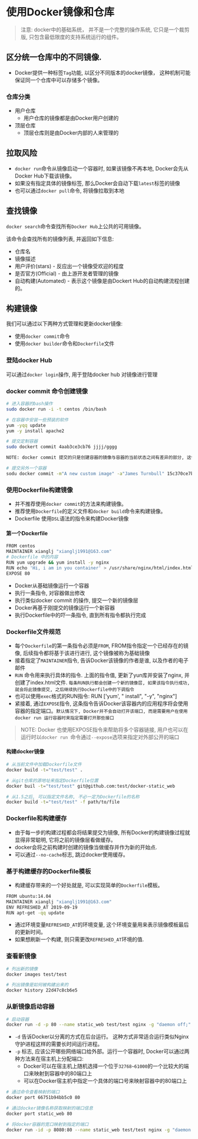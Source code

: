 # 使用Docker镜像和仓库
> 注意: docker中的基础系统， 并不是一个完整的操作系统, 它只是一个裁剪版, 只包含最低限度的支持系统运行的组件。

## 区分统一仓库中的不同镜像.
- Docker提供一种标签`Tag`功能, 以区分不同版本的docker镜像， 这种机制可能保证同一个仓库中可以存储多个镜像。

### 仓库分类
- 用户仓库
  - 用户仓库的镜像都是由Docker用户创建的
- 顶层仓库
  - 顶层仓库则是由Docker内部的人来管理的

## 拉取风险
- `docker run`命令从镜像启动一个容器时, 如果该镜像不再本地, Docker会先从Docker Hub下载该镜像。
- 如果没有指定具体的镜像标签, 那么Docker会自动下载`latest`标签的镜像
- 也可以通过`docker pull`命令, 将镜像拉取到本地

## 查找镜像
`docker search`命令查找所有`Docker Hub`上公共的可用镜像。

该命令会查找所有的镜像列表, 并返回如下信息:
- 仓库名
- 镜像描述
- 用户评价(stars) - 反应出一个镜像受欢迎的程度
- 是否官方(Official) - 由上游开发者管理的镜像
- 自动构建(Automated) - 表示这个镜像是由Dockert Hub的自动构建流程创建的。

## 构建镜像
我们可以通过以下两种方式管理和更新docker镜像:
- 使用`docker commit`命令
- 使用`docker builder`命令和`Dockerfile`文件

### 登陆docker Hub
可以通过`docker login`操作, 用于登陆docker hub 对镜像进行管理

### docker commit 命令创建镜像
```sh
# 进入容器的bash操作
sudo docker run -i -t centos /bin/bash

# 在容器中安装一些预装的软件
yum -yqq update
yum -y install apache2

# 提交定制容器
sudo dockert commit 4aab3ce3cb76 jjjj/gggg

NOTE: docker commit 提交的只是创建容器的镜像与容器的当前状态之间有差异的部分, 这使得该更新非常轻

# 提交另外一个容器
sodu docker commit -m"A new custom image" -a"James Turnbull" 15c370ce7b87 docker/java_env:java_env
```

### 使用Dockerfile构建镜像
- 并不推荐使用`docker commit`的方法来构建镜像。
- 推荐使用`Dockerfile`的定义文件和`docker build`命令来构建镜像。
- Dockerfile 使用`DSL`语法的指令来构建Docker镜像

#### 第一个Dockerfile
```sh
FROM centos
MAINTAINER xianglj "xianglj1991@163.com"
# Dockerfile 中的内容
RUN yum upgrade && yum install -y nginx
RUN echo 'Hi, i am in you container' > /usr/share/nginx/html/index.html
EXPOSE 80
```
- Docker从基础镜像运行一个容器
- 执行一条指令, 对容器做出修改
- 执行类似docker commit 的操作, 提交一个新的镜像层
- Docker再基于刚提交的镜像运行一个新容器
- 执行Dockerfile中的吓一条指令, 直到所有指令都执行完成

### Dockerfile文件规范
- 每个`Dockerfile`的第一条指令必须是`FROM`, FROM指令指定一个已经存在的镜像, 后续指令都将基于该进行进行, 这个镜像被称为基础镜像
- 接着指定了`MAINTAINER`指令, 告诉Docker该镜像的作者是谁, 以及作者的电子邮件
- `RUN` 命令用来执行具体的指令. 上面的指令值, 更新了yun库并安装了nginx, 并创建了index.html文件. `每条RUN执行都会创建一个新的镜像层, 如果该指令执行成功, 就会将此镜像提交, 之后继续执行Dockerfile中的下调指令`
- 也可以使用`exec`格式的RUN指令: RUN ['yum', " install", "-y", "nginx"]
- 紧接着, 通过`EXPOSE`指令, 这条指令告诉Docker该容器内的应用程序将会使用容器的指定端口。`默认情况下, Docker并不会自动打开该端口, 而是需要用户在使用docker run 运行容器时来指定需要打开那些接口`

> NOTE: Docker 也使用EXPOSE指令来帮助将多个容器链接, 用户也可以在运行时以`docker run `命令通过`--expose`选项来指定对外部公开的端口

#### 构建docker镜像
```sh
# 从当前文件中加载Dockerfile文件
docker build -t="test/test" .

# 从git仓库的源地址来指定Dockerfile位置
docker buil -t="test/test" git@github.com:test/docker-static_web

# 从1.5之后, 可以指定文件名称, 不必一定为Dockerfile的名称
docker build -t="test/test" -f path/to/file
```

### Dockerfile和构建缓存
- 由于每一步的构建过程都会将结果提交为镜像, 所有Docker的构建镜像过程就显得非常聪明, 它将之前的镜像层看做缓存。
- docker会将之前构建时创建的镜像当做缓存并作为新的开始点.
- 可以通过`--no-cache`标志, 跳过docker使用缓存。

### 基于构建缓存的Dockerfile模板
- 构建缓存带来的一个好处就是, 可以实现简单的`Dockerfile`模板。
```sh
FROM ubuntu:14.04
MAINTAINER xianglj "xianglj1991@163.com"
ENV REFRESHED_AT 2019-09-19
RUN apt-get -qq update
```
- 通过环境变量`REFRESHED_AT`的环境变量, 这个环境变量用来表示镜像模板最后的更新时间。
- 如果想刷新一个构建, 则只需更改`REFRESHED_AT`环境的值.

### 查看新镜像
```sh
# 列出新的镜像
docker images test/test

# 列出镜像是如何被构建出来的
docker history 22d47c8cb6e5
```

### 从新镜像启动容器
```sh
# 启动容器
docker run -d -p 80 --name static_web test/test nginx -g "daemon off;"
```
- `-d` 告诉Docker以分离的方式在后台运行。 这种方式非常适合运行类似Nginx守护进程这样的需要长时间运行进程。
- `-p` 标志, 应该公开哪些网络端口给外部。运行一个容器时, Docker可以通过两种方法来在宿主机上分配端口:
  - Docker可以在宿主机上随机选择一个位于`32768~61000`的一个比较大的端口来映射到容器中的80端口上
  - 可以在Docker宿主机中指定一个具体的端口号来映射容器中的80端口上
```sh
# 通过命令查看映射的端口
docker port 66751b94bb5c0 80

# 通过docker镜像名称获取映射的端口信息
docker port static_web 80

# 将docker容器的宽口映射到指定的端口
docker run -id -p 8080:80 --name static_web test/test nginx -g "daemon off;"
```

